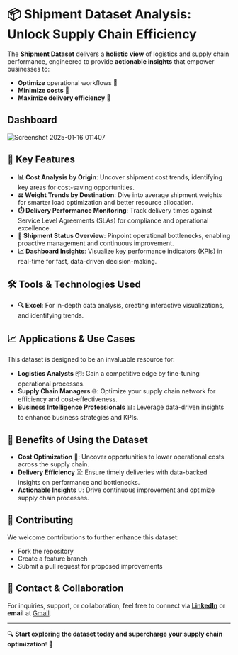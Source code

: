 # 📦 **Shipment Dataset Analysis: Unlock Supply Chain Efficiency**

The **Shipment Dataset** delivers a **holistic view** of logistics and supply chain performance, engineered to provide **actionable insights** that empower businesses to:  
- **Optimize** operational workflows 🔧  
- **Minimize costs** 💸  
- **Maximize delivery efficiency** 🚚  

## Dashboard
![Screenshot 2025-01-16 011407](https://github.com/user-attachments/assets/29823f1b-731c-45b3-9de9-41e30d06c877)

## 🚀 **Key Features**  
- **📊 Cost Analysis by Origin**: Uncover shipment cost trends, identifying key areas for cost-saving opportunities.  
- **⚖️ Weight Trends by Destination**: Dive into average shipment weights for smarter load optimization and better resource allocation.  
- **⏱️ Delivery Performance Monitoring**: Track delivery times against Service Level Agreements (SLAs) for compliance and operational excellence.  
- **🚧 Shipment Status Overview**: Pinpoint operational bottlenecks, enabling proactive management and continuous improvement.  
- **📈 Dashboard Insights**: Visualize key performance indicators (KPIs) in real-time for fast, data-driven decision-making.

## 🛠️ **Tools & Technologies Used**  
- **🔍 Excel**: For in-depth data analysis, creating interactive visualizations, and identifying trends.  

## 📈 **Applications & Use Cases**  
This dataset is designed to be an invaluable resource for:  
- **Logistics Analysts** 📦: Gain a competitive edge by fine-tuning operational processes.  
- **Supply Chain Managers** 🌐: Optimize your supply chain network for efficiency and cost-effectiveness.  
- **Business Intelligence Professionals** 📊: Leverage data-driven insights to enhance business strategies and KPIs.

## 🌟 **Benefits of Using the Dataset**  
- **Cost Optimization** 💸: Uncover opportunities to lower operational costs across the supply chain.  
- **Delivery Efficiency** ⏳: Ensure timely deliveries with data-backed insights on performance and bottlenecks.  
- **Actionable Insights** 💡: Drive continuous improvement and optimize supply chain processes.

## 🤝 **Contributing**  
We welcome contributions to further enhance this dataset:  
- Fork the repository  
- Create a feature branch  
- Submit a pull request for proposed improvements  

## 📧 **Contact & Collaboration**  
For inquiries, support, or collaboration, feel free to connect via **[LinkedIn](https://www.linkedin.com/in/gautam-reddy-359594261/)** or **email** at [Gmail](reddygautam98@gmail.com).  

---

🔍 **Start exploring the dataset today and supercharge your supply chain optimization**! 🚀
